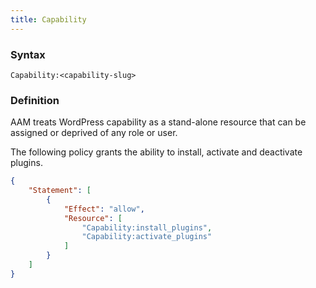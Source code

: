 ```yaml
---
title: Capability
---
```


### Syntax

`Capability:<capability-slug>`

### Definition

AAM treats WordPress capability as a stand-alone resource that can be assigned or deprived of any role or user.

The following policy grants the ability to install, activate and deactivate plugins.

```json
{
    "Statement": [
        {
            "Effect": "allow",
            "Resource": [
                "Capability:install_plugins",
                "Capability:activate_plugins"
            ]
        }
    ]
}
```